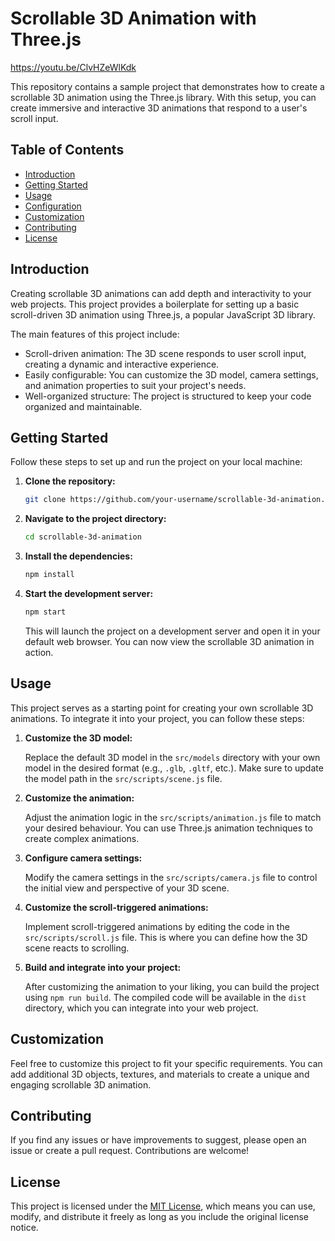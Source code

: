 Scrollable 3D Animation with Three.js
=====================================================

https://youtu.be/ClvHZeWlKdk

This repository contains a sample project that demonstrates how to create a scrollable 3D animation using the Three.js library. With this setup, you can create immersive and interactive 3D animations that respond to a user's scroll input.

## Table of Contents

- [Introduction](#introduction)
- [Getting Started](#getting-started)
- [Usage](#usage)
- [Configuration](#configuration)
- [Customization](#customization)
- [Contributing](#contributing)
- [License](#license)

## Introduction

Creating scrollable 3D animations can add depth and interactivity to your web projects. This project provides a boilerplate for setting up a basic scroll-driven 3D animation using Three.js, a popular JavaScript 3D library.

The main features of this project include:

- Scroll-driven animation: The 3D scene responds to user scroll input, creating a dynamic and interactive experience.
- Easily configurable: You can customize the 3D model, camera settings, and animation properties to suit your project's needs.
- Well-organized structure: The project is structured to keep your code organized and maintainable.

## Getting Started

Follow these steps to set up and run the project on your local machine:

1. **Clone the repository:**

   ```bash
   git clone https://github.com/your-username/scrollable-3d-animation.git
   ```

2. **Navigate to the project directory:**

   ```bash
   cd scrollable-3d-animation
   ```

3. **Install the dependencies:**

   ```bash
   npm install
   ```

4. **Start the development server:**

   ```bash
   npm start
   ```

   This will launch the project on a development server and open it in your default web browser. You can now view the scrollable 3D animation in action.

## Usage

This project serves as a starting point for creating your own scrollable 3D animations. To integrate it into your project, you can follow these steps:

1. **Customize the 3D model:**

   Replace the default 3D model in the `src/models` directory with your own model in the desired format (e.g., `.glb`, `.gltf`, etc.). Make sure to update the model path in the `src/scripts/scene.js` file.

2. **Customize the animation:**

   Adjust the animation logic in the `src/scripts/animation.js` file to match your desired behaviour. You can use Three.js animation techniques to create complex animations.

3. **Configure camera settings:**

   Modify the camera settings in the `src/scripts/camera.js` file to control the initial view and perspective of your 3D scene.

4. **Customize the scroll-triggered animations:**

   Implement scroll-triggered animations by editing the code in the `src/scripts/scroll.js` file. This is where you can define how the 3D scene reacts to scrolling.

5. **Build and integrate into your project:**

   After customizing the animation to your liking, you can build the project using `npm run build`. The compiled code will be available in the `dist` directory, which you can integrate into your web project.


## Customization

Feel free to customize this project to fit your specific requirements. You can add additional 3D objects, textures, and materials to create a unique and engaging scrollable 3D animation.

## Contributing

If you find any issues or have improvements to suggest, please open an issue or create a pull request. Contributions are welcome!

## License

This project is licensed under the [MIT License](LICENSE), which means you can use, modify, and distribute it freely as long as you include the original license notice.
